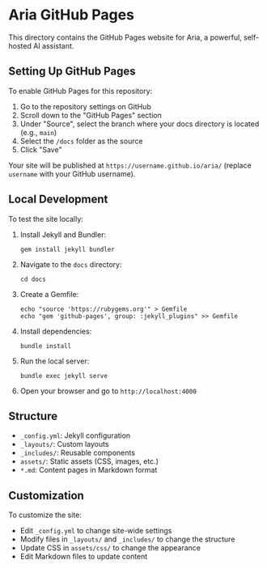 # Aria GitHub Pages

This directory contains the GitHub Pages website for Aria, a powerful, self-hosted AI assistant.

## Setting Up GitHub Pages

To enable GitHub Pages for this repository:

1. Go to the repository settings on GitHub
2. Scroll down to the "GitHub Pages" section
3. Under "Source", select the branch where your docs directory is located (e.g., `main`)
4. Select the `/docs` folder as the source
5. Click "Save"

Your site will be published at `https://username.github.io/aria/` (replace `username` with your GitHub username).

## Local Development

To test the site locally:

1. Install Jekyll and Bundler:
   ```
   gem install jekyll bundler
   ```

2. Navigate to the `docs` directory:
   ```
   cd docs
   ```

3. Create a Gemfile:
   ```
   echo "source 'https://rubygems.org'" > Gemfile
   echo "gem 'github-pages', group: :jekyll_plugins" >> Gemfile
   ```

4. Install dependencies:
   ```
   bundle install
   ```

5. Run the local server:
   ```
   bundle exec jekyll serve
   ```

6. Open your browser and go to `http://localhost:4000`

## Structure

- `_config.yml`: Jekyll configuration
- `_layouts/`: Custom layouts
- `_includes/`: Reusable components
- `assets/`: Static assets (CSS, images, etc.)
- `*.md`: Content pages in Markdown format

## Customization

To customize the site:

- Edit `_config.yml` to change site-wide settings
- Modify files in `_layouts/` and `_includes/` to change the structure
- Update CSS in `assets/css/` to change the appearance
- Edit Markdown files to update content

